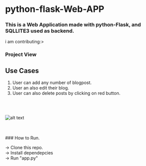# python-flask-Web-APP

### This is a Web Application made with python-Flask, and SQLLITE3 used as backend.
i am contributing:>
### Project View

## Use Cases
1. User can add any number of blogpost.
2. User an also edit their blog.
3. User can also delete posts by clicking on red button.

<br>
<br>

![alt text](https://github.com/kavyanshpandey/python-flask-blog/blob/master/pic1.png)

<br>
<br>
### How to Run.

  -> Clone this repo.  
  -> Install dependepcies  
  -> Run "app.py"


<br>
<br>
